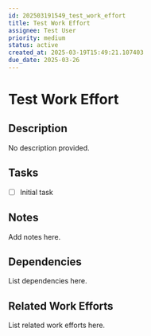 ```yaml
---
id: 202503191549_test_work_effort
title: Test Work Effort
assignee: Test User
priority: medium
status: active
created_at: 2025-03-19T15:49:21.107403
due_date: 2025-03-26
---
```


# Test Work Effort

## Description
No description provided.

## Tasks
- [ ] Initial task

## Notes
Add notes here.

## Dependencies
List dependencies here.

## Related Work Efforts
List related work efforts here.